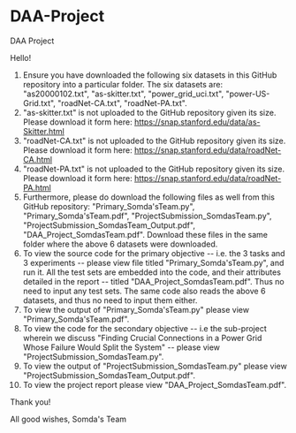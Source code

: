 # DAA-Project
DAA Project

Hello!

1. Ensure you have downloaded the following six datasets in this GitHub repository into a particular folder. The six datasets are: "as20000102.txt", "as-skitter.txt", "power_grid_uci.txt", "power-US-Grid.txt", "roadNet-CA.txt", "roadNet-PA.txt". 
2. "as-skitter.txt" is not uploaded to the GitHub repository given its size. Please download it form here: https://snap.stanford.edu/data/as-Skitter.html
3. "roadNet-CA.txt" is not uploaded to the GitHub repository given its size. Please download it form here: https://snap.stanford.edu/data/roadNet-CA.html
4. "roadNet-PA.txt" is not uploaded to the GitHub repository given its size. Please download it form here: https://snap.stanford.edu/data/roadNet-PA.html
5. Furthermore, please do download the following files as well from this GitHub repository: "Primary_Somda'sTeam.py", "Primary_Somda'sTeam.pdf", "ProjectSubmission_SomdasTeam.py", "ProjectSubmission_SomdasTeam_Output.pdf", "DAA_Project_SomdasTeam.pdf". Download these files in the same folder where the above 6 datasets were downloaded.
6. To view the source code for the primary objective -- i.e. the 3 tasks and 3 experiments -- please view file titled "Primary_Somda'sTeam.py", and run it. All the test sets are embedded into the code, and their attributes detailed in the report -- titled "DAA_Project_SomdasTeam.pdf". Thus no need to input any test sets. The same code also reads the above 6 datasets, and thus no need to input them either.
7. To view the output of "Primary_Somda'sTeam.py" please view "Primary_Somda'sTeam.pdf".
8. To view the code for the secondary objective -- i.e the sub-project wherein we discuss "Finding Crucial Connections in a Power Grid Whose Failure Would Split the System" -- please view "ProjectSubmission_SomdasTeam.py".
9. To view the output of "ProjectSubmission_SomdasTeam.py" please view "ProjectSubmission_SomdasTeam_Output.pdf".
10. To view the project report please view "DAA_Project_SomdasTeam.pdf".

Thank you!

All good wishes,
Somda's Team
